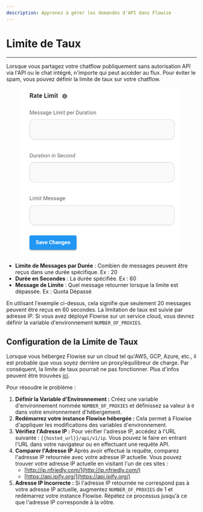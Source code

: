 ```yaml
---
description: Apprenez à gérer les demandes d'API dans Flowise
---
```


# Limite de Taux

***

Lorsque vous partagez votre chatflow publiquement sans autorisation API via l'API ou le chat intégré, n'importe qui peut accéder au flux. Pour éviter le spam, vous pouvez définir la limite de taux sur votre chatflow.

<figure><img src="../.gitbook/assets/image (1) (1) (1) (1) (1) (1) (1) (1) (1) (1) (1) (1) (1) (1) (1) (1) (1) (1) (1) (1) (1) (1) (1) (1).png" alt="" width="462"><figcaption></figcaption></figure>

* **Limite de Messages par Durée** : Combien de messages peuvent être reçus dans une durée spécifique. Ex : 20
* **Durée en Secondes** : La durée spécifiée. Ex : 60
* **Message de Limite** : Quel message retourner lorsque la limite est dépassée. Ex : Quota Dépassé

En utilisant l'exemple ci-dessus, cela signifie que seulement 20 messages peuvent être reçus en 60 secondes. La limitation de taux est suivie par adresse IP. Si vous avez déployé Flowise sur un service cloud, vous devrez définir la variable d'environnement `NUMBER_OF_PROXIES`.

## Configuration de la Limite de Taux

Lorsque vous hébergez Flowise sur un cloud tel qu'AWS, GCP, Azure, etc., il est probable que vous soyez derrière un proxy/équilibreur de charge. Par conséquent, la limite de taux pourrait ne pas fonctionner. Plus d'infos peuvent être trouvées [ici](https://github.com/express-rate-limit/express-rate-limit/wiki/Troubleshooting-Proxy-Issues).

Pour résoudre le problème :

1. **Définir la Variable d'Environnement :** Créez une variable d'environnement nommée `NUMBER_OF_PROXIES` et définissez sa valeur à `0` dans votre environnement d'hébergement.
2. **Redémarrez votre instance Flowise hébergée :** Cela permet à Flowise d'appliquer les modifications des variables d'environnement.
3. **Vérifiez l'Adresse IP :** Pour vérifier l'adresse IP, accédez à l'URL suivante : `{{hosted_url}}/api/v1/ip`. Vous pouvez le faire en entrant l'URL dans votre navigateur ou en effectuant une requête API.
4. **Comparer l'Adresse IP** Après avoir effectué la requête, comparez l'adresse IP retournée avec votre adresse IP actuelle. Vous pouvez trouver votre adresse IP actuelle en visitant l'un de ces sites :
   * [http://ip.nfriedly.com/](http://ip.nfriedly.com/)
   * [https://api.ipify.org/](https://api.ipify.org/)
5. **Adresse IP Incorrecte :** Si l'adresse IP retournée ne correspond pas à votre adresse IP actuelle, augmentez `NUMBER_OF_PROXIES` de 1 et redémarrez votre instance Flowise. Répétez ce processus jusqu'à ce que l'adresse IP corresponde à la vôtre.